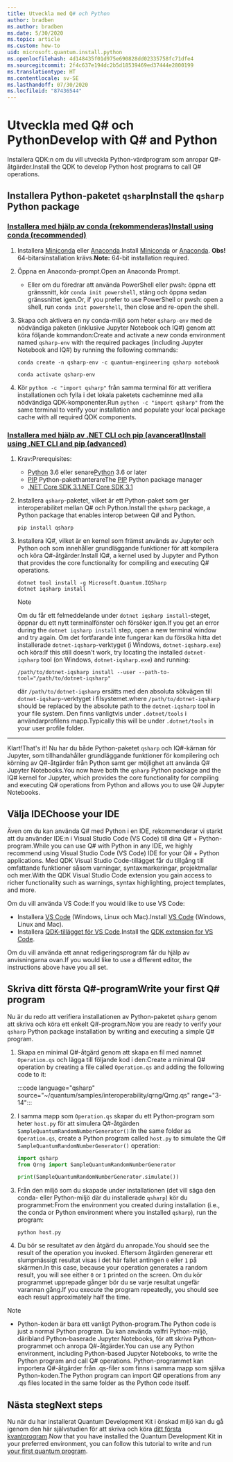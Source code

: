 ```yaml
---
title: Utveckla med Q# och Python
author: bradben
ms.author: bradben
ms.date: 5/30/2020
ms.topic: article
ms.custom: how-to
uid: microsoft.quantum.install.python
ms.openlocfilehash: 4d148435f01d975e690828dd02335758fc71dfe4
ms.sourcegitcommit: 2f4c637e194dc2b5d18539469ed37444e2800199
ms.translationtype: HT
ms.contentlocale: sv-SE
ms.lasthandoff: 07/30/2020
ms.locfileid: "87436544"
---
```

# <a name="develop-with-q-and-python"></a><span data-ttu-id="c4eb0-102">Utveckla med Q# och Python</span><span class="sxs-lookup"><span data-stu-id="c4eb0-102">Develop with Q# and Python</span></span>

<span data-ttu-id="c4eb0-103">Installera QDK:n om du vill utveckla Python-värdprogram som anropar Q#-åtgärder.</span><span class="sxs-lookup"><span data-stu-id="c4eb0-103">Install the QDK to develop Python host programs to call Q# operations.</span></span>

## <a name="install-the-qsharp-python-package"></a><span data-ttu-id="c4eb0-104">Installera Python-paketet `qsharp`</span><span class="sxs-lookup"><span data-stu-id="c4eb0-104">Install the `qsharp` Python package</span></span>

### <a name="install-using-conda-recommended"></a>[<span data-ttu-id="c4eb0-105">Installera med hjälp av conda (rekommenderas)</span><span class="sxs-lookup"><span data-stu-id="c4eb0-105">Install using conda (recommended)</span></span>](#tab/tabid-conda)

1. <span data-ttu-id="c4eb0-106">Installera [Miniconda](https://docs.conda.io/en/latest/miniconda.html) eller [Anaconda](https://www.anaconda.com/products/individual#Downloads).</span><span class="sxs-lookup"><span data-stu-id="c4eb0-106">Install [Miniconda](https://docs.conda.io/en/latest/miniconda.html) or [Anaconda](https://www.anaconda.com/products/individual#Downloads).</span></span> <span data-ttu-id="c4eb0-107">**Obs!** 64-bitarsinstallation krävs.</span><span class="sxs-lookup"><span data-stu-id="c4eb0-107">**Note:** 64-bit installation required.</span></span>

1. <span data-ttu-id="c4eb0-108">Öppna en Anaconda-prompt.</span><span class="sxs-lookup"><span data-stu-id="c4eb0-108">Open an Anaconda Prompt.</span></span>

   - <span data-ttu-id="c4eb0-109">Eller om du föredrar att använda PowerShell eller pwsh: öppna ett gränssnitt, kör `conda init powershell`, stäng och öppna sedan gränssnittet igen.</span><span class="sxs-lookup"><span data-stu-id="c4eb0-109">Or, if you prefer to use PowerShell or pwsh: open a shell, run `conda init powershell`, then close and re-open the shell.</span></span>

1. <span data-ttu-id="c4eb0-110">Skapa och aktivera en ny conda-miljö som heter `qsharp-env` med de nödvändiga paketen (inklusive Jupyter Notebook och IQ#) genom att köra följande kommandon:</span><span class="sxs-lookup"><span data-stu-id="c4eb0-110">Create and activate a new conda environment named `qsharp-env` with the required packages (including Jupyter Notebook and IQ#) by running the following commands:</span></span>

    ```
    conda create -n qsharp-env -c quantum-engineering qsharp notebook

    conda activate qsharp-env
    ```

1. <span data-ttu-id="c4eb0-111">Kör `python -c "import qsharp"` från samma terminal för att verifiera installationen och fylla i det lokala paketets cacheminne med alla nödvändiga QDK-komponenter.</span><span class="sxs-lookup"><span data-stu-id="c4eb0-111">Run `python -c "import qsharp"` from the same terminal to verify your installation and populate your local package cache with all required QDK components.</span></span>

### <a name="install-using-net-cli-and-pip-advanced"></a>[<span data-ttu-id="c4eb0-112">Installera med hjälp av .NET CLI och pip (avancerat)</span><span class="sxs-lookup"><span data-stu-id="c4eb0-112">Install using .NET CLI and pip (advanced)</span></span>](#tab/tabid-dotnetcli)

1. <span data-ttu-id="c4eb0-113">Krav:</span><span class="sxs-lookup"><span data-stu-id="c4eb0-113">Prerequisites:</span></span>

    - <span data-ttu-id="c4eb0-114">[Python](https://www.python.org/downloads/) 3.6 eller senare</span><span class="sxs-lookup"><span data-stu-id="c4eb0-114">[Python](https://www.python.org/downloads/) 3.6 or later</span></span>
    - <span data-ttu-id="c4eb0-115">[PIP](https://pip.pypa.io/en/stable/installing) Python-pakethanterare</span><span class="sxs-lookup"><span data-stu-id="c4eb0-115">The [PIP](https://pip.pypa.io/en/stable/installing) Python package manager</span></span>
    - [<span data-ttu-id="c4eb0-116">.NET Core SDK 3.1</span><span class="sxs-lookup"><span data-stu-id="c4eb0-116">.NET Core SDK 3.1</span></span>](https://dotnet.microsoft.com/download/dotnet-core/3.1)


1. <span data-ttu-id="c4eb0-117">Installera `qsharp`-paketet, vilket är ett Python-paket som ger interoperabilitet mellan Q# och Python.</span><span class="sxs-lookup"><span data-stu-id="c4eb0-117">Install the `qsharp` package, a Python package that enables interop between Q# and Python.</span></span>

    ```
    pip install qsharp
    ```

1. <span data-ttu-id="c4eb0-118">Installera IQ#, vilket är en kernel som främst används av Jupyter och Python och som innehåller grundläggande funktioner för att kompilera och köra Q#-åtgärder.</span><span class="sxs-lookup"><span data-stu-id="c4eb0-118">Install IQ#, a kernel used by Jupyter and Python that provides the core functionality for compiling and executing Q# operations.</span></span>

    ```dotnetcli
    dotnet tool install -g Microsoft.Quantum.IQSharp
    dotnet iqsharp install
    ```

    > [!NOTE]
    > <span data-ttu-id="c4eb0-119">Om du får ett felmeddelande under `dotnet iqsharp install`-steget, öppnar du ett nytt terminalfönster och försöker igen.</span><span class="sxs-lookup"><span data-stu-id="c4eb0-119">If you get an error during the `dotnet iqsharp install` step, open a new terminal window and try again.</span></span>
    > <span data-ttu-id="c4eb0-120">Om det fortfarande inte fungerar kan du försöka hitta det installerade `dotnet-iqsharp`-verktyget (i Windows, `dotnet-iqsharp.exe`) och köra:</span><span class="sxs-lookup"><span data-stu-id="c4eb0-120">If this still doesn't work, try locating the installed `dotnet-iqsharp` tool (on Windows, `dotnet-iqsharp.exe`) and running:</span></span>
    > ```
    > /path/to/dotnet-iqsharp install --user --path-to-tool="/path/to/dotnet-iqsharp"
    > ```
    > <span data-ttu-id="c4eb0-121">där `/path/to/dotnet-iqsharp` ersätts med den absoluta sökvägen till `dotnet-iqsharp`-verktyget i filsystemet.</span><span class="sxs-lookup"><span data-stu-id="c4eb0-121">where `/path/to/dotnet-iqsharp` should be replaced by the absolute path to the `dotnet-iqsharp` tool in your file system.</span></span>
    > <span data-ttu-id="c4eb0-122">Den finns vanligtvis under `.dotnet/tools` i användarprofilens mapp.</span><span class="sxs-lookup"><span data-stu-id="c4eb0-122">Typically this will be under `.dotnet/tools` in your user profile folder.</span></span>
    
***

<span data-ttu-id="c4eb0-123">Klart!</span><span class="sxs-lookup"><span data-stu-id="c4eb0-123">That's it!</span></span> <span data-ttu-id="c4eb0-124">Nu har du både Python-paketet `qsharp` och IQ#-kärnan för Jupyter, som tillhandahåller grundläggande funktioner för kompilering och körning av Q#-åtgärder från Python samt ger möjlighet att använda Q# Jupyter Notebooks.</span><span class="sxs-lookup"><span data-stu-id="c4eb0-124">You now have both the `qsharp` Python package and the IQ# kernel for Jupyter, which provides the core functionality for compiling and executing Q# operations from Python and allows you to use Q# Jupyter Notebooks.</span></span>

## <a name="choose-your-ide"></a><span data-ttu-id="c4eb0-125">Välja IDE</span><span class="sxs-lookup"><span data-stu-id="c4eb0-125">Choose your IDE</span></span>

<span data-ttu-id="c4eb0-126">Även om du kan använda Q# med Python i en IDE, rekommenderar vi starkt att du använder IDE:n i Visual Studio Code (VS Code) till dina Q# + Python-program.</span><span class="sxs-lookup"><span data-stu-id="c4eb0-126">While you can use Q# with Python in any IDE, we highly recommend using Visual Studio Code (VS Code) IDE for your Q# + Python applications.</span></span> <span data-ttu-id="c4eb0-127">Med QDK Visual Studio Code-tillägget får du tillgång till omfattande funktioner såsom varningar, syntaxmarkeringar, projektmallar och mer.</span><span class="sxs-lookup"><span data-stu-id="c4eb0-127">With the QDK Visual Studio Code extension you gain access to richer functionality such as warnings, syntax highlighting, project templates, and more.</span></span>

<span data-ttu-id="c4eb0-128">Om du vill använda VS Code:</span><span class="sxs-lookup"><span data-stu-id="c4eb0-128">If you would like to use VS Code:</span></span>

- <span data-ttu-id="c4eb0-129">Installera [VS Code](https://code.visualstudio.com/download) (Windows, Linux och Mac).</span><span class="sxs-lookup"><span data-stu-id="c4eb0-129">Install [VS Code](https://code.visualstudio.com/download) (Windows, Linux and Mac).</span></span>
- <span data-ttu-id="c4eb0-130">Installera [QDK-tillägget för VS Code](https://marketplace.visualstudio.com/items?itemName=quantum.quantum-devkit-vscode).</span><span class="sxs-lookup"><span data-stu-id="c4eb0-130">Install the [QDK extension for VS Code](https://marketplace.visualstudio.com/items?itemName=quantum.quantum-devkit-vscode).</span></span>

<span data-ttu-id="c4eb0-131">Om du vill använda ett annat redigeringsprogram får du hjälp av anvisningarna ovan.</span><span class="sxs-lookup"><span data-stu-id="c4eb0-131">If you would like to use a different editor, the instructions above have you all set.</span></span>

## <a name="write-your-first-q-program"></a><span data-ttu-id="c4eb0-132">Skriva ditt första Q#-program</span><span class="sxs-lookup"><span data-stu-id="c4eb0-132">Write your first Q# program</span></span>

<span data-ttu-id="c4eb0-133">Nu är du redo att verifiera installationen av Python-paketet `qsharp` genom att skriva och köra ett enkelt Q#-program.</span><span class="sxs-lookup"><span data-stu-id="c4eb0-133">Now you are ready to verify your `qsharp` Python package installation by writing and executing a simple Q# program.</span></span>

1. <span data-ttu-id="c4eb0-134">Skapa en minimal Q#-åtgärd genom att skapa en fil med namnet `Operation.qs` och lägga till följande kod i den:</span><span class="sxs-lookup"><span data-stu-id="c4eb0-134">Create a minimal Q# operation by creating a file called `Operation.qs` and adding the following code to it:</span></span>

    :::code language="qsharp" source="~/quantum/samples/interoperability/qrng/Qrng.qs" range="3-14":::

1. <span data-ttu-id="c4eb0-135">I samma mapp som `Operation.qs` skapar du ett Python-program som heter `host.py` för att simulera Q#-åtgärden `SampleQuantumRandomNumberGenerator()`:</span><span class="sxs-lookup"><span data-stu-id="c4eb0-135">In the same folder as `Operation.qs`, create a Python program called `host.py` to simulate the Q# `SampleQuantumRandomNumberGenerator()` operation:</span></span>

    ```python
    import qsharp
    from Qrng import SampleQuantumRandomNumberGenerator

    print(SampleQuantumRandomNumberGenerator.simulate())
    ```

1. <span data-ttu-id="c4eb0-136">Från den miljö som du skapade under installationen (det vill säga den conda- eller Python-miljö där du installerade `qsharp`) kör du programmet:</span><span class="sxs-lookup"><span data-stu-id="c4eb0-136">From the environment you created during installation (i.e., the conda or Python environment where you installed `qsharp`), run the program:</span></span>

    ```
    python host.py
    ```

1. <span data-ttu-id="c4eb0-137">Du bör se resultatet av den åtgärd du anropade.</span><span class="sxs-lookup"><span data-stu-id="c4eb0-137">You should see the result of the operation you invoked.</span></span> <span data-ttu-id="c4eb0-138">Eftersom åtgärden genererar ett slumpmässigt resultat visas i det här fallet antingen `0` eller `1` på skärmen.</span><span class="sxs-lookup"><span data-stu-id="c4eb0-138">In this case, because your operation generates a random result, you will see either `0` or `1` printed on the screen.</span></span> <span data-ttu-id="c4eb0-139">Om du kör programmet upprepade gånger bör du se varje resultat ungefär varannan gång.</span><span class="sxs-lookup"><span data-stu-id="c4eb0-139">If you execute the program repeatedly, you should see each result approximately half the time.</span></span>

> [!NOTE]
> * <span data-ttu-id="c4eb0-140">Python-koden är bara ett vanligt Python-program.</span><span class="sxs-lookup"><span data-stu-id="c4eb0-140">The Python code is just a normal Python program.</span></span> <span data-ttu-id="c4eb0-141">Du kan använda valfri Python-miljö, däribland Python-baserade Jupyter Notebooks, för att skriva Python-programmet och anropa Q#-åtgärder.</span><span class="sxs-lookup"><span data-stu-id="c4eb0-141">You can use any Python environment, including Python-based Jupyter Notebooks, to write the Python program and call Q# operations.</span></span> <span data-ttu-id="c4eb0-142">Python-programmet kan importera Q#-åtgärder från .qs-filer som finns i samma mapp som själva Python-koden.</span><span class="sxs-lookup"><span data-stu-id="c4eb0-142">The Python program can import Q# operations from any .qs files located in the same folder as the Python code itself.</span></span>

## <a name="next-steps"></a><span data-ttu-id="c4eb0-143">Nästa steg</span><span class="sxs-lookup"><span data-stu-id="c4eb0-143">Next steps</span></span>

<span data-ttu-id="c4eb0-144">Nu när du har installerat Quantum Development Kit i önskad miljö kan du gå igenom den här självstudien för att skriva och köra [ditt första kvantprogram](xref:microsoft.quantum.quickstarts.qrng).</span><span class="sxs-lookup"><span data-stu-id="c4eb0-144">Now that you have installed the Quantum Development Kit in your preferred environment, you can follow this tutorial to write and run [your first quantum program](xref:microsoft.quantum.quickstarts.qrng).</span></span>
